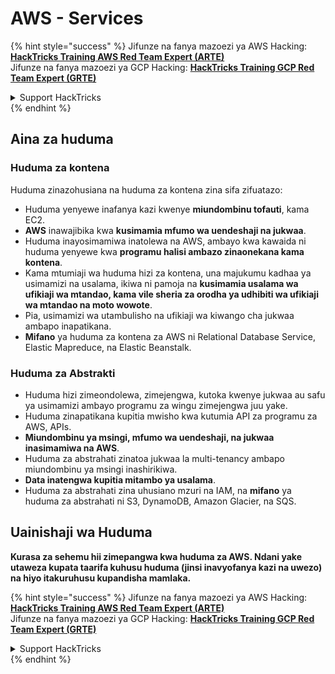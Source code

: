 # AWS - Services

{% hint style="success" %}
Jifunze na fanya mazoezi ya AWS Hacking:<img src="../../../.gitbook/assets/image (1).png" alt="" data-size="line">[**HackTricks Training AWS Red Team Expert (ARTE)**](https://training.hacktricks.xyz/courses/arte)<img src="../../../.gitbook/assets/image (1).png" alt="" data-size="line">\
Jifunze na fanya mazoezi ya GCP Hacking: <img src="../../../.gitbook/assets/image (2).png" alt="" data-size="line">[**HackTricks Training GCP Red Team Expert (GRTE)**<img src="../../../.gitbook/assets/image (2).png" alt="" data-size="line">](https://training.hacktricks.xyz/courses/grte)

<details>

<summary>Support HackTricks</summary>

* Angalia [**mpango wa usajili**](https://github.com/sponsors/carlospolop)!
* **Jiunge na** 💬 [**kikundi cha Discord**](https://discord.gg/hRep4RUj7f) au [**kikundi cha telegram**](https://t.me/peass) au **tufuatilie** kwenye **Twitter** 🐦 [**@hacktricks\_live**](https://twitter.com/hacktricks\_live)**.**
* **Shiriki mbinu za hacking kwa kuwasilisha PRs kwa** [**HackTricks**](https://github.com/carlospolop/hacktricks) na [**HackTricks Cloud**](https://github.com/carlospolop/hacktricks-cloud) github repos.

</details>
{% endhint %}

## Aina za huduma

### Huduma za kontena

Huduma zinazohusiana na huduma za kontena zina sifa zifuatazo:

* Huduma yenyewe inafanya kazi kwenye **miundombinu tofauti**, kama EC2.
* **AWS** inawajibika kwa **kusimamia mfumo wa uendeshaji na jukwaa**.
* Huduma inayosimamiwa inatolewa na AWS, ambayo kwa kawaida ni huduma yenyewe kwa **programu halisi ambazo zinaonekana kama kontena**.
* Kama mtumiaji wa huduma hizi za kontena, una majukumu kadhaa ya usimamizi na usalama, ikiwa ni pamoja na **kusimamia usalama wa ufikiaji wa mtandao, kama vile sheria za orodha ya udhibiti wa ufikiaji wa mtandao na moto wowote**.
* Pia, usimamizi wa utambulisho na ufikiaji wa kiwango cha jukwaa ambapo inapatikana.
* **Mifano** ya huduma za kontena za AWS ni Relational Database Service, Elastic Mapreduce, na Elastic Beanstalk.

### Huduma za Abstrakti

* Huduma hizi zimeondolewa, zimejengwa, kutoka kwenye jukwaa au safu ya usimamizi ambayo programu za wingu zimejengwa juu yake.
* Huduma zinapatikana kupitia mwisho kwa kutumia API za programu za AWS, APIs.
* **Miundombinu ya msingi, mfumo wa uendeshaji, na jukwaa inasimamiwa na AWS**.
* Huduma za abstrahati zinatoa jukwaa la multi-tenancy ambapo miundombinu ya msingi inashirikiwa.
* **Data inatengwa kupitia mitambo ya usalama**.
* Huduma za abstrahati zina uhusiano mzuri na IAM, na **mifano** ya huduma za abstrahati ni S3, DynamoDB, Amazon Glacier, na SQS.

## Uainishaji wa Huduma

**Kurasa za sehemu hii zimepangwa kwa huduma za AWS. Ndani yake utaweza kupata taarifa kuhusu huduma (jinsi inavyofanya kazi na uwezo) na hiyo itakuruhusu kupandisha mamlaka.**

{% hint style="success" %}
Jifunze na fanya mazoezi ya AWS Hacking:<img src="../../../.gitbook/assets/image (1).png" alt="" data-size="line">[**HackTricks Training AWS Red Team Expert (ARTE)**](https://training.hacktricks.xyz/courses/arte)<img src="../../../.gitbook/assets/image (1).png" alt="" data-size="line">\
Jifunze na fanya mazoezi ya GCP Hacking: <img src="../../../.gitbook/assets/image (2).png" alt="" data-size="line">[**HackTricks Training GCP Red Team Expert (GRTE)**<img src="../../../.gitbook/assets/image (2).png" alt="" data-size="line">](https://training.hacktricks.xyz/courses/grte)

<details>

<summary>Support HackTricks</summary>

* Angalia [**mpango wa usajili**](https://github.com/sponsors/carlospolop)!
* **Jiunge na** 💬 [**kikundi cha Discord**](https://discord.gg/hRep4RUj7f) au [**kikundi cha telegram**](https://t.me/peass) au **tufuatilie** kwenye **Twitter** 🐦 [**@hacktricks\_live**](https://twitter.com/hacktricks\_live)**.**
* **Shiriki mbinu za hacking kwa kuwasilisha PRs kwa** [**HackTricks**](https://github.com/carlospolop/hacktricks) na [**HackTricks Cloud**](https://github.com/carlospolop/hacktricks-cloud) github repos.

</details>
{% endhint %}
